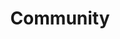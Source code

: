 ---
layout: landing-page
sectionKey: Community
title: Community
description: As a grass-roots project, we rely on all disciplines within the GOV.UK programme to help improve and grow the Publishing Design Guide.
details: The page's sub-navigation offers guidance on how you can get involved, as well as answer any questions you may have.
image:
  src: /assets/images/get-involved.svg
  alt: Zoomed in instructions on connecting an individual building block piece.
---